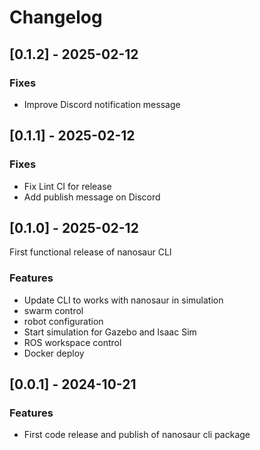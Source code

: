 # Changelog

## [0.1.2] - 2025-02-12

### Fixes

- Improve Discord notification message

## [0.1.1] - 2025-02-12

### Fixes

- Fix Lint CI for release
- Add publish message on Discord

## [0.1.0] - 2025-02-12

First functional release of nanosaur CLI

### Features

- Update CLI to works with nanosaur in simulation
- swarm control
- robot configuration
- Start simulation for Gazebo and Isaac Sim
- ROS workspace control
- Docker deploy

## [0.0.1] - 2024-10-21

### Features

- First code release and publish of nanosaur cli package
